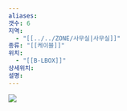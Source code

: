 ```yaml
---
aliases: 
갯수: 6
지역:
  - "[[../../ZONE/사무실|사무실]]"
종류: "[[케이블]]"
위치:
  - "[[B-LBOX]]"
상세위치: 
설명:
---
```

![](http://192.168.50.22/devices/241005_IMG_0012.jpg)